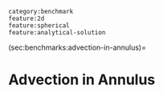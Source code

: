 ```{tags}
category:benchmark
feature:2d
feature:spherical
feature:analytical-solution
```

(sec:benchmarks:advection-in-annulus)=
# Advection in Annulus

```{literalinclude} ../advection_in_annulus.prm
```
